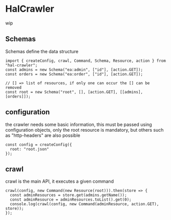 # HalCrawler
wip

## Schemas
Schemas define the data structure

```
import { createConfig, crawl, Command, Schema, Resource, action } from "hal-crawler";
const admins = new Schema("ea:admin", ["id"], [action.GET]);
const orders = new Schema("ea:order", ["id"], [action.GET]);

// [] => list of resources, if only one can occur the [] can be removed
const root = new Schema("root", [], [action.GET], [[admins], [orders]]);
```

## configuration
the crawler needs some basic information, this must be passed using configuration objects, only the root resource is mandatory, but others such as "http-headers" are also possible
```
const config = createConfig({
  root: "root.json"
});
```

## crawl
crawl is the main API, it executes a given command
```
crawl(config, new Command(new Resource(root))).then(store => {
  const adminResources = store.get(admins.getName());
  const adminResource = adminResources.toList().get(0);
  console.log(crawl(config, new Command(adminResource, action.GET), store));
});
```
